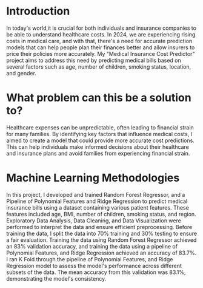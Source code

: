 # Introduction
In today's world,it is crucial for both individuals and insurance companies to be able to understand healthcare costs. In 2024, we are experiencing rising costs in medical care, and with that, there's a need for accurate prediction models that can help people plan their finances better and allow insurers to price their policies more accurately. My "Medical Insurance Cost Predictor" project aims to address this need by predicting medical bills based on several factors such as age, number of children, smoking status, location, and gender.

# What problem can this be a solution to?
Healthcare expenses can be unpredictable, often leading to financial strain for many families. By identifying key factors that influence medical costs, I aimed to create a model that could provide more accurate cost predictions. This can help individuals make informed decisions about their healthcare and insurance plans and avoid families from experiencing financial strain.


# Machine Learning Methodologies
In this project, I developed and trained Random Forest Regressor, and a Pipeline of Polynomial Features and Ridge Regression to predict medical insurance bills using a dataset containing various patient features. These features included age, BMI, number of children, smoking status, and region. Exploratory Data Analysis, Data Cleaning, and Data Visualization were performed to interpret the data and ensure efficient preprocessing. Before training the data, I split the data into 70% training and 30% testing to ensure a fair evaluation. Training the data using Random Forest Regressor achieved an 83% validation accuracy, and training the data using a pipeline of Polynomial Features, and Ridge Regression achieved an accuracy of 83.7%. I ran K Fold through the pipeline of Polynomial Features, and Ridge Regression model to assess the model's performance across different subsets of the data. The mean accuracy from this validation was 83.1%, demonstrating the model's consistency.
